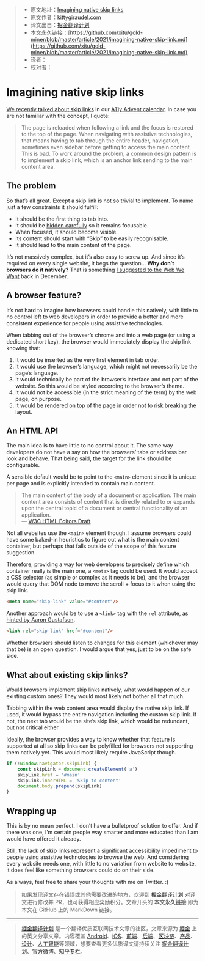 > * 原文地址：[Imagining native skip links](https://kittygiraudel.com/2021/03/07/imagining-native-skip-links/)
> * 原文作者：[kittygiraudel.com](https://kittygiraudel.com/)
> * 译文出自：[掘金翻译计划](https://github.com/xitu/gold-miner)
> * 本文永久链接：[https://github.com/xitu/gold-miner/blob/master/article/2021/imagining-native-skip-link.md](https://github.com/xitu/gold-miner/blob/master/article/2021/imagining-native-skip-link.md)
> * 译者：
> * 校对者：

# Imagining native skip links

[We recently talked about skip links](https://kittygiraudel.com/2020/12/06/a11y-advent-skip-to-content/) in our [A11y Advent calendar](https://kittygiraudel.com/2020/12/01/a11y-advent-calendar/). In case you are not familiar with the concept, I quote:

> The page is reloaded when following a link and the focus is restored to the top of the page. When navigating with assistive technologies, that means having to tab through the entire header, navigation, sometimes even sidebar before getting to access the main content. This is bad. To work around the problem, a common design pattern is to implement a skip link, which is an anchor link sending to the main content area.

## The problem

So that’s all great. Except a skip link is not so trivial to implement. To name just a few constraints it should fulfill:

* It should be the first thing to tab into.
* It should be [hidden carefully](/2021/02/17/hiding-content-responsibly/) so it remains focusable.
* When focused, it should become visible.
* Its content should start with “Skip” to be easily recognisable.
* It should lead to the main content of the page.

It’s not massively complex, but it’s also easy to screw up. And since it’s required on every single website, it begs the question… **Why don’t browsers do it natively?** That is something [I suggested to the Web We Want](https://github.com/WebWeWant/webwewant.fyi/discussions/233) back in December.

## A browser feature?

It’s not hard to imagine how browsers could handle this natively, with little to no control left to web developers in order to provide a better and more consistent experience for people using assistive technologies.

When tabbing out of the browser’s chrome and into a web page (or using a dedicated short key), the browser would immediately display the skip link knowing that:

1. It would be inserted as the very first element in tab order.
2. It would use the browser’s language, which might not necessarily be the page’s language.
3. It would technically be part of the browser’s interface and not part of the website. So this would be styled according to the browser’s theme.
4. It would not be accessible (in the strict meaning of the term) by the web page, on purpose.
5. It would be rendered on top of the page in order not to risk breaking the layout.

## An HTML API

The main idea is to have little to no control about it. The same way developers do not have a say on how the browsers’ tabs or address bar look and behave. That being said, the target for the link should be configurable.

A sensible default would be to point to the `<main>` element since it is unique per page and is explicitly intended to contain main content.

> The main content of the body of a document or application. The main content area consists of content that is directly related to or expands upon the central topic of a document or central functionality of an application.  
> — [W3C HTML Editors Draft](https://html.spec.whatwg.org/multipage/grouping-content.html#the-main-element)

Not all websites use the `<main>` element though. I assume browsers could have some baked-in heuristics to figure out what is the main content container, but perhaps that falls outside of the scope of this feature suggestion.

Therefore, providing a way for web developers to precisely define which container really is the main one, a `<meta>` tag could be used. It would accept a CSS selector (as simple or complex as it needs to be), and the browser would query that DOM node to move the scroll + focus to it when using the skip link.

```html
<meta name="skip-link" value="#content"/>
```

Another approach would be to use a `<link>` tag with the `rel` attribute, as [hinted by Aaron Gustafson](https://github.com/WebWeWant/webwewant.fyi/discussions/233#discussioncomment-146471).

```html
<link rel="skip-link" href="#content"/>
```

Whether browsers should listen to changes for this element (whichever may that be) is an open question. I would argue that yes, just to be on the safe side.

## What about existing skip links?

Would browsers implement skip links natively, what would happen of our existing custom ones? They would most likely not bother all that much.

Tabbing within the web content area would display the native skip link. If used, it would bypass the entire navigation including the custom skip link. If not, the next tab would be the site’s skip link, which would be redundant, but not critical either.

Ideally, the browser provides a way to know whether that feature is supported at all so skip links can be polyfilled for browsers not supporting them natively yet. This would most likely require JavaScript though.

```js
if (!window.navigator.skipLink) {
    const skipLink = document.createElement('a')
    skipLink.href = '#main'
    skipLink.innerHTML = 'Skip to content'
    document.body.prepend(skipLink)
}
```

## Wrapping up

This is by no mean perfect. I don’t have a bulletproof solution to offer. And if there was one, I’m certain people way smarter and more educated than I am would have offered it already.

Still, the lack of skip links represent a significant accessibility impediment to people using assistive technologies to browse the web. And considering every website needs one, with little to no variation from website to website, it does feel like something browsers could do on their side.

As always, feel free to share your thoughts with me on Twitter. :)

> 如果发现译文存在错误或其他需要改进的地方，欢迎到 [掘金翻译计划](https://github.com/xitu/gold-miner) 对译文进行修改并 PR，也可获得相应奖励积分。文章开头的 **本文永久链接** 即为本文在 GitHub 上的 MarkDown 链接。

---

> [掘金翻译计划](https://github.com/xitu/gold-miner) 是一个翻译优质互联网技术文章的社区，文章来源为 [掘金](https://juejin.im) 上的英文分享文章。内容覆盖 [Android](https://github.com/xitu/gold-miner#android)、[iOS](https://github.com/xitu/gold-miner#ios)、[前端](https://github.com/xitu/gold-miner#前端)、[后端](https://github.com/xitu/gold-miner#后端)、[区块链](https://github.com/xitu/gold-miner#区块链)、[产品](https://github.com/xitu/gold-miner#产品)、[设计](https://github.com/xitu/gold-miner#设计)、[人工智能](https://github.com/xitu/gold-miner#人工智能)等领域，想要查看更多优质译文请持续关注 [掘金翻译计划](https://github.com/xitu/gold-miner)、[官方微博](http://weibo.com/juejinfanyi)、[知乎专栏](https://zhuanlan.zhihu.com/juejinfanyi)。
